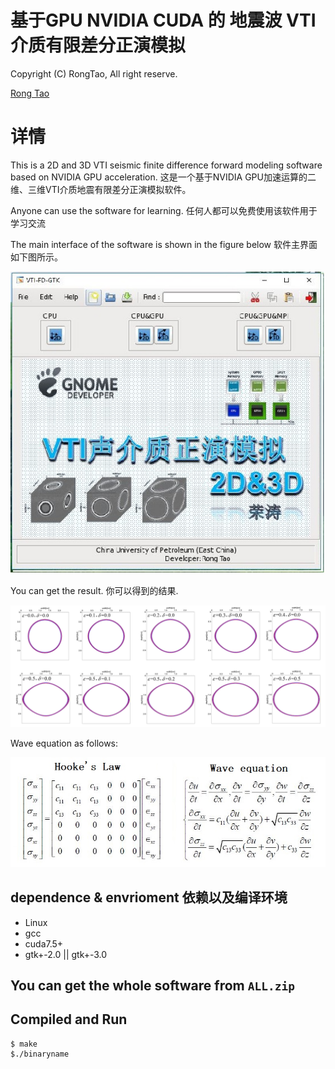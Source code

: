 # 基于GPU NVIDIA CUDA 的 地震波 VTI 介质有限差分正演模拟

Copyright (C) RongTao, All right reserve.

[Rong Tao](https://github.com/Rtoax)

# 详情

This is a 2D and 3D VTI seismic finite difference forward modeling software based on NVIDIA GPU acceleration.
这是一个基于NVIDIA GPU加速运算的二维、三维VTI介质地震有限差分正演模拟软件。

Anyone can use the software for learning. 
任何人都可以免费使用该软件用于学习交流

The main interface of the software is shown in the figure below
软件主界面如下图所示。

![MainWindow](screenshot01-MainWindow.jpg)

You can get the result.
你可以得到的结果.

![snapshot](screenshot02-snapshot.png)

Wave equation as follows:

![wave equation](screenshot03-equation.jpg)

## dependence & envrioment 依赖以及编译环境

* Linux
* gcc
* cuda7.5+
* gtk+-2.0 || gtk+-3.0

## You can get the whole software from ```ALL.zip``` 

## Compiled and Run

```shell
$ make
$./binaryname
```
